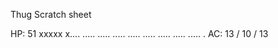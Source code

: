 Thug Scratch sheet

HP:			51				xxxxx x.... ..... ..... 
							..... ..... ..... .....
							..... ..... .
AC: 		13 / 10 / 13
